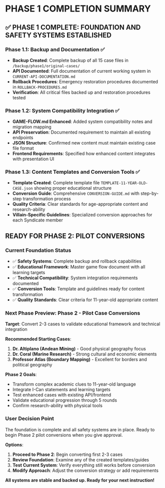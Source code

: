 # PHASE 1 COMPLETION SUMMARY

## ✅ PHASE 1 COMPLETE: FOUNDATION AND SAFETY SYSTEMS ESTABLISHED

### Phase 1.1: Backup and Documentation ✅
- **Backup Created**: Complete backup of all 15 case files in `/backup/phase1/original-cases/`
- **API Documented**: Full documentation of current working system in `CURRENT-API-DOCUMENTATION.md`
- **Rollback Procedures**: Emergency restoration procedures documented in `ROLLBACK-PROCEDURES.md`
- **Verification**: All critical files backed up and restoration procedures tested

### Phase 1.2: System Compatibility Integration ✅  
- **GAME-FLOW.md Enhanced**: Added system compatibility notes and migration mapping
- **API Preservation**: Documented requirement to maintain all existing endpoints
- **JSON Structure**: Confirmed new content must maintain existing case file format
- **Frontend Requirements**: Specified how enhanced content integrates with presentation UI

### Phase 1.3: Content Templates and Conversion Tools ✅
- **Template Created**: Complete template file `TEMPLATE-11-YEAR-OLD-CASE.json` showing proper educational structure
- **Conversion Guide**: Comprehensive `CONVERSION-GUIDE.md` with step-by-step transformation process
- **Quality Criteria**: Clear standards for age-appropriate content and research-ability
- **Villain-Specific Guidelines**: Specialized conversion approaches for each Syndicate member

## READY FOR PHASE 2: PILOT CONVERSIONS

### Current Foundation Status
- ✅ **Safety Systems**: Complete backup and rollback capabilities
- ✅ **Educational Framework**: Master game flow document with all learning targets
- ✅ **Technical Compatibility**: System integration requirements documented
- ✅ **Conversion Tools**: Template and guidelines ready for content transformation
- ✅ **Quality Standards**: Clear criteria for 11-year-old appropriate content

### Next Phase Preview: Phase 2 - Pilot Case Conversions
**Target**: Convert 2-3 cases to validate educational framework and technical integration

**Recommended Starting Cases**:
1. **Dr. Altiplano (Andean Mining)** - Good physical geography focus
2. **Dr. Coral (Marine Research)** - Strong cultural and economic elements  
3. **Professor Atlas (Boundary Mapping)** - Excellent for borders and political geography

**Phase 2 Goals**:
- Transform complex academic clues to 11-year-old language
- Integrate I-Can statements and learning targets
- Test enhanced cases with existing API/frontend
- Validate educational progression through 5 rounds
- Confirm research-ability with physical tools

### User Decision Point
The foundation is complete and all safety systems are in place. Ready to begin Phase 2 pilot conversions when you give approval.

**Options**:
1. **Proceed to Phase 2**: Begin converting first 2-3 cases
2. **Review Foundation**: Examine any of the created templates/guides
3. **Test Current System**: Verify everything still works before conversion
4. **Modify Approach**: Adjust the conversion strategy or add requirements

**All systems are stable and backed up. Ready for your next instruction!**
